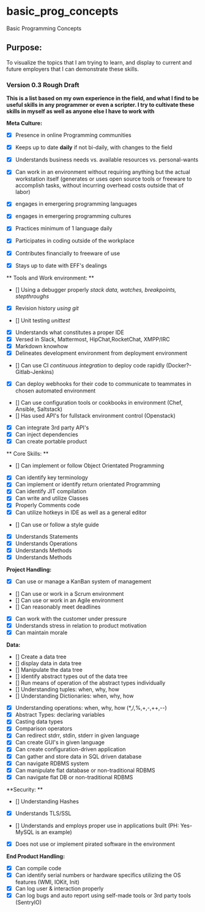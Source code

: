 # basic_prog_concepts
Basic Programming Concepts


## Purpose:
 To visualize the topics that I am trying to learn, and display to current and future employers that I can demonstrate these skills.
 
### Version 0.3 Rough Draft
 
 **This is a list based on my own experience in the field, and what I find to be useful skills in any programmer or even a scripter. I try to cultivate these skills in myself as well as anyone else I have to work with**
 
 **Meta Culture:**
 - [x] Presence in online Programming communities
 - [x] Keeps up to date **daily** if not bi-daily, with changes to the field
 - [x] Understands business needs vs. available resources vs. personal-wants
 - [x] Can work in an environment without requiring anything but the actual workstation itself (generates or uses open source tools or freeware to accomplish tasks, without incurring overhead costs outside that of labor)
 - [x] engages in emergering programming languages
 - [x] engages in emergering programming cultures
 - [x] Practices minimum of 1 language daily
 - [x] Participates in coding outside of the workplace
 - [x] Contributes financially to freeware of use
 - [x] Stays up to date with EFF's dealings


** Tools and Work environment: **
 - [] Using a debugger properly _stack data, watches, breakpoints, stepthroughs_
 - [x] Revision history _using git_
 - [] Unit testing  _unittest_
 - [x] Understands what constitutes a proper IDE
 - [x] Versed in Slack, Mattermost, HipChat,RocketChat, XMPP/IRC
 - [x] Markdown knowhow
 - [x] Delineates development environment from deployment environment
 - [] Can use CI _continuous integration_ to deploy code rapidly (Docker?- Gitlab-Jenkins)
 - [x] Can deploy webhooks for their code to communicate to teammates in chosen automated environment
 - [] Can use configuration tools or cookbooks in environment (Chef, Ansible, Saltstack)
 - [] Has used API's for fullstack environment control (Openstack)
 - [x] Can integrate 3rd party API's
 - [x] Can inject dependencies
 - [x] Can create portable product
 
 ** Core Skills: **
 - [] Can implement or follow Object Orientated Programming
 - [x] Can identify key terminology
 - [x] Can implement or identify return orientated Programming
 - [x] Can identify JIT compilation
 - [x] Can write and utilize Classes
 - [x] Properly Comments code
 - [x] Can utilize hotkeys in IDE as well as a general editor
 - [] Can use or follow a style guide
 - [x] Understands Statements
 - [x] Understands Operations
 - [x] Understands Methods
 - [x] Understands Methods
 
  **Project Handling:**
  - [x] Can use or manage a KanBan system of management
  - [] Can use or work in a Scrum environment
  - [] Can use or work in an Agile environment
  - [] Can reasonably meet deadlines
  - [x] Can work with the customer under pressure
  - [x] Understands stress in relation to product motivation
  - [x] Can maintain morale
 
 **Data:**
 - []  Create a data tree
 - [] display data in data tree
 - [] Manipulate the data tree
 - [] identify abstract types out of the data tree
 - [] Run means of operation of the abstract types individually
 - [] Understanding tuples: when, why, how
 - [] Understanding Dictionaries: when, why, how
 - [x] Understanding operations: when, why, how (*,/,%,+,-,++,--)
 - [x] Abstract Types: declaring variables
 - [x] Casting data types
 - [x] Comparison operators
 - [x] Can redirect stdrr, stdin, stderr in given language
 - [x] Can create GUI's in given language
 - [x] Can create configuration-driven application
 - [x] Can gather and store data in SQL driven database
 - [x] Can navigate RDBMS system
 - [x] Can manipulate flat database or non-traditional RDBMS
 - [x] Can navigate flat DB or non-traditional RDBMS
 
 **Security: **
 - [] Understanding Hashes
 - [x] Understands TLS/SSL
 - [] Understands and employs proper use in applications built (PH: Yes- MySQL is an example)
 - [x] Does not use or implement pirated software in the environment
 
 **End Product Handling:**
 - [x] Can compile code
 - [x] Can identify serial numbers or hardware specifics utilizing the OS features (WMI, IOKit, Init)
 - [x] Can log user & interaction properly
 - [x] Can log bugs and auto report using self-made tools or 3rd party tools (SentryIO)
